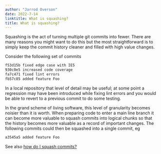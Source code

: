 ```yaml
---
author: "Jarrod Overson"
date: 2022-7-14
linktitle: What is squashing?
title: What is squashing?
---
```


Squashing is the act of turning multiple git commits into fewer. There are many reasons you might want to do this but the most straightforward is to simply keep the commit history cleaner and filled with high value changes.

Consider the following set of commits

```sh
f53d15b fixed edge case with IE5
930c0e5 increased code coverage
fa7c471 fixed lint errors
fb57c85 added feature Foo
```

In a local repository that level of detail may be useful; at some point a regression may have been introduced
while fixing lint errors and you would be able to revert to a previous commit to do some testing.

In the grand scheme of living software, this level of granularity becomes noisier than it is worth. When preparing code
to enter a main line branch it can become more valuable to squash commits into logical chunks so that the history becomes
more valuable as a record of important changes. The following commits could then be squashed into a single commit, eg

```sh
a3545a5 added feature Foo
```

See also [how do I squash commits?](/articles/how-do-I-squash-commits.html)
